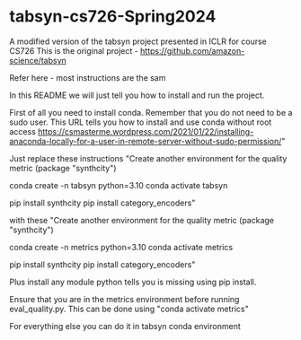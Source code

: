 # tabsyn-cs726-Spring2024
A modified version of the tabsyn project presented in ICLR for course CS726
This is the original project - https://github.com/amazon-science/tabsyn

Refer here - most instructions are the sam

In this README we will just tell you how to install and run the project.

First of all you need to install conda. Remember that you do not need to be a sudo user.
This URL tells you how to install and use conda without root access
https://csmasterme.wordpress.com/2021/01/22/installing-anaconda-locally-for-a-user-in-remote-server-without-sudo-permission/"


Just replace these instructions
"Create another environment for the quality metric (package "synthcity")

conda create -n tabsyn python=3.10
conda activate tabsyn

pip install synthcity
pip install category_encoders"

with these
"Create another environment for the quality metric (package "synthcity")

conda create -n metrics python=3.10
conda activate metrics

pip install synthcity
pip install category_encoders"

Plus install any module python tells you is missing using pip install.

Ensure that you are in the metrics environment before running eval_quality.py.
This can be done using "conda activate metrics"

For everything else you can do it in tabsyn conda environment
